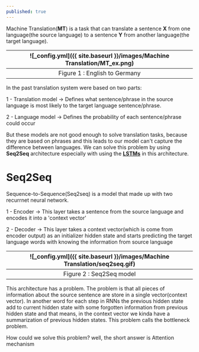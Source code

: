 ```yaml
---
published: true
---
```

Machine Translation(**MT**) is a task that can translate a sentence **X** from one language(the source language) to a sentence **Y** from another language(the target language).

|![_config.yml]({{ site.baseurl }}/images/Machine Translation/MT_ex.png)|
|:--:| 
| Figure 1 : English to Germany|

In the past translation system were based on two parts:

1 - Translation model -> Defines what sentence/phrase in the source language is most likely to the target language sentence/phrase.

2 - Language model -> Defines the probability of each sentence/phrase could occur

But these models are not good enough to solve translation tasks, because they are based on phrases and this leads to our model can't capture the difference between languages.
We can solve this problem by using **Seq2Seq** architecture especially with using the [**LSTMs**](https://manishemirani.github.io/Long-Short-Term-Memory/) in this 
architecture.

# Seq2Seq

Sequence-to-Sequence(Seq2seq) is a model that made up with two recurrnet neural network.

1 - Encoder -> This layer takes a sentence from the source language and encodes it into a 'context vector'

2 - Decoder -> This layer takes a context vector(which is come from encoder output) as an initializer hidden state and starts predicting the target language words with knowing the information from source language

|![_config.yml]({{ site.baseurl }}/images/Machine Translation/seq2seq.gif)|
|:--:| 
| Figure 2 : Seq2Seq model|

This architecture has a problem. The problem is that all pieces of information about the source sentence are store in a single vector(context vector). In another word for each step in RNNs the previous hidden state add to current hidden state with some forgotten information from previous hidden state and that means, in the context vector we kinda have a summarization of previous hidden states. This problem calls the bottleneck problem.

How could we solve this problem? well, the short answer is Attention mechanism
